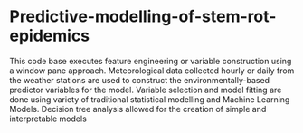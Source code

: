 # Predictive-modelling-of-stem-rot-epidemics
This code base executes feature engineering or variable construction using a window pane approach. Meteorological data collected hourly or daily from the weather stations are used to construct the environmentally-based predictor variables for the model. 
Variable selection and model fitting are done using variety of traditional statistical modelling and Machine Learning Models. Decision tree analysis allowed for the creation of simple and interpretable models
